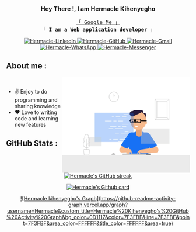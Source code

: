 <!-- Intro  -->

<h3 align="center">Hey There !, I am Hermacle Kihenyegho</h3>

<p align="center"> 
  <samp>
    <a href="https://www.google.com/search?q=Hermacle+Kihenyegho">「 Google Me 」</a>
    <br>
    「 <b> I am a Web application developer </b> 」
    <br>
  </samp>
</p>

<p align="center">
    <a href="https://www.linkedin.com/in/hermacle-kih" target="_blank">
        <img src="https://img.shields.io/badge/LinkedIn-0077B5?style=for-the-badge&logo=linkedin&logoColor=white" alt="Hermacle-LinkedIn" />
    </a>
    <a href="https://github.com/Hermacle" target="_blank">
        <img src="https://img.shields.io/badge/GitHub-181717?style=for-the-badge&logo=github&logoColor=white" alt="Hermacle-GitHub" />
    </a>
    <a href="mailto:hermaclekih@gmail.com" target="_blank" >
        <img src="https://img.shields.io/badge/Gmail-D14836?style=for-the-badge&logo=gmail&logoColor=white" alt="Hermacle-Gmail" />
    </a>
    <a href="https://wa.me/243997447204" target="_blank">
        <img src="https://img.shields.io/badge/WhatsApp-25D366?style=for-the-badge&logo=whatsapp&logoColor=white" alt="Hermacle-WhatsApp" />
    </a>
    <a href="https://m.me/herma.kih" target="_blank">
        <img src="https://img.shields.io/badge/Messenger-00B2FF?style=for-the-badge&logo=messenger&logoColor=white" alt="Hermacle-Messenger" />
    </a>
</p> 

##  About me :
<p>
 <img align="right" width="350" src="./asserts/gif-hermacle.gif" alt="Coding gif" />
  <br />
 <ul>
   <li>✌️ Enjoy to do programming and sharing knowledge </li>
   <li>❤ Love to writing code and learning new features</li>
 </ul>
</p>


##  GitHub Stats :
<p align="center">
  <a href="https://github.com/hermacle">
    <img src="https://github-readme-streak-stats.herokuapp.com/?user=Hermacle&theme=radical&border=7F3FBF&background=0D1117" alt="Hermacle's GitHub streak"/>
  </a>
</p>
<p align="center">
  <a href="https://github.com/hermacle">
    <img src="https://github-profile-summary-cards.vercel.app/api/cards/profile-details?username=Hermacle&theme=radical" alt="Hermacle's Github card"/>
  </a>
</p>
<p align="center">
  <a href="https://github.com/hermacle">![Hermacle kihenyegho's Graph](https://github-readme-activity-graph.vercel.app/graph?username=Hermacle&custom_title=Hermacle%20Kihenyegho's%20GitHub%20Activity%20Graph&bg_color=0D1117&color=7F3FBF&line=7F3FBF&point=7F3FBF&area_color=FFFFFF&title_color=FFFFFF&area=true)
</p>
 

<!--
**Hermacle/hermacle** is a ✨ _special_ ✨ repository because its `README.md` (this file) appears on your GitHub profile.

Here are some ideas to get you started:

- 🔭 I’m currently working on ...
- 🌱 I’m currently learning ...
- 👯 I’m looking to collaborate on ...
- 🤔 I’m looking for help with ...
- 💬 Ask me about ...
- 📫 How to reach me: ...
- 😄 Pronouns: ...
- ⚡ Fun fact: ...
-->
